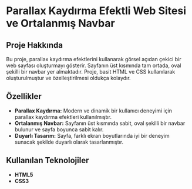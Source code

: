 # Parallax Kaydırma Efektli Web Sitesi ve Ortalanmış Navbar

## Proje Hakkında

Bu proje, parallax kaydırma efektlerini kullanarak görsel açıdan çekici bir web sayfası oluşturmayı gösterir. Sayfanın üst kısmında tam ortada, oval şekilli bir navbar yer almaktadır. Proje, basit HTML ve CSS kullanılarak oluşturulmuştur ve özelleştirilmesi oldukça kolaydır.

## Özellikler

- **Parallax Kaydırma:** Modern ve dinamik bir kullanıcı deneyimi için parallax kaydırma efektleri kullanılmıştır.
- **Ortalanmış Navbar:** Sayfanın üst kısmında sabit, oval şekilli bir navbar bulunur ve sayfa boyunca sabit kalır.
- **Duyarlı Tasarım:** Sayfa, farklı ekran boyutlarında iyi bir deneyim sunacak şekilde duyarlı olarak tasarlanmıştır.

## Kullanılan Teknolojiler

- **HTML5**
- **CSS3**
